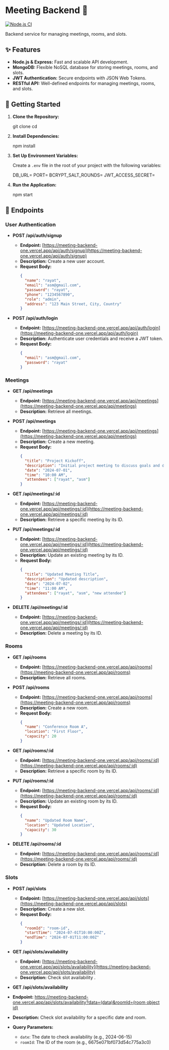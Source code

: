 # Meeting Backend 📅

[![Node.js CI](https://github.com/your-username/meeting-backend/actions/workflows/node.js.yml/badge.svg)](https://github.com/your-username/meeting-backend/actions/workflows/node.js.yml)

Backend service for managing meetings, rooms, and slots.

## ✨ Features

- **Node.js & Express:** Fast and scalable API development.
- **MongoDB:** Flexible NoSQL database for storing meetings, rooms, and slots.
- **JWT Authentication:** Secure endpoints with JSON Web Tokens.
- **RESTful API:** Well-defined endpoints for managing meetings, rooms, and slots.

## 🚀 Getting Started

1. **Clone the Repository:**

   git clone <repository-url>
   cd <repository-directory>

2. **Install Dependencies:**

   npm install

3. **Set Up Environment Variables:**

   Create a `.env` file in the root of your project with the following variables:

   DB_URL=<your-database-url>
   PORT=<your-port>
   BCRYPT_SALT_ROUNDS=<your-bcrypt-salt-rounds>
   JWT_ACCESS_SECRET=<your-jwt-access-secret>

4. **Run the Application:**

   npm start

## 📝 Endpoints

### User Authentication

- **POST /api/auth/signup**
  - **Endpoint:** [https://meeting-backend-one.vercel.app/api/auth/signup](https://meeting-backend-one.vercel.app/api/auth/signup)
  - **Description:** Create a new user account.
  - **Request Body:**
    ```json
    {
      "name": "rayat",
      "email": "asm@gmail.com",
      "password": "rayat",
      "phone": "1234567890",
      "role": "admin",
      "address": "123 Main Street, City, Country"
    }
    ```

- **POST /api/auth/login**
  - **Endpoint:** [https://meeting-backend-one.vercel.app/api/auth/login](https://meeting-backend-one.vercel.app/api/auth/login)
  - **Description:** Authenticate user credentials and receive a JWT token.
  - **Request Body:**
    ```json
    {
      "email": "asm@gmail.com",
      "password": "rayat"
    }
    ```

### Meetings

- **GET /api/meetings**
  - **Endpoint:** [https://meeting-backend-one.vercel.app/api/meetings](https://meeting-backend-one.vercel.app/api/meetings)
  - **Description:** Retrieve all meetings.

- **POST /api/meetings**
  - **Endpoint:** [https://meeting-backend-one.vercel.app/api/meetings](https://meeting-backend-one.vercel.app/api/meetings)
  - **Description:** Create a new meeting.
  - **Request Body:**
    ```json
    {
      "title": "Project Kickoff",
      "description": "Initial project meeting to discuss goals and deliverables",
      "date": "2024-07-01",
      "time": "10:00 AM",
      "attendees": ["rayat", "asm"]
    }
    ```

- **GET /api/meetings/:id**
  - **Endpoint:** [https://meeting-backend-one.vercel.app/api/meetings/:id](https://meeting-backend-one.vercel.app/api/meetings/:id)
  - **Description:** Retrieve a specific meeting by its ID.

- **PUT /api/meetings/:id**
  - **Endpoint:** [https://meeting-backend-one.vercel.app/api/meetings/:id](https://meeting-backend-one.vercel.app/api/meetings/:id)
  - **Description:** Update an existing meeting by its ID.
  - **Request Body:**
    ```json
    {
      "title": "Updated Meeting Title",
      "description": "Updated description",
      "date": "2024-07-02",
      "time": "11:00 AM",
      "attendees": ["rayat", "asm", "new attendee"]
    }
    ```

- **DELETE /api/meetings/:id**
  - **Endpoint:** [https://meeting-backend-one.vercel.app/api/meetings/:id](https://meeting-backend-one.vercel.app/api/meetings/:id)
  - **Description:** Delete a meeting by its ID.

### Rooms

- **GET /api/rooms**
  - **Endpoint:** [https://meeting-backend-one.vercel.app/api/rooms](https://meeting-backend-one.vercel.app/api/rooms)
  - **Description:** Retrieve all rooms.

- **POST /api/rooms**
  - **Endpoint:** [https://meeting-backend-one.vercel.app/api/rooms](https://meeting-backend-one.vercel.app/api/rooms)
  - **Description:** Create a new room.
  - **Request Body:**
    ```json
    {
      "name": "Conference Room A",
      "location": "First Floor",
      "capacity": 20
    }
    ```

- **GET /api/rooms/:id**
  - **Endpoint:** [https://meeting-backend-one.vercel.app/api/rooms/:id](https://meeting-backend-one.vercel.app/api/rooms/:id)
  - **Description:** Retrieve a specific room by its ID.

- **PUT /api/rooms/:id**
  - **Endpoint:** [https://meeting-backend-one.vercel.app/api/rooms/:id](https://meeting-backend-one.vercel.app/api/rooms/:id)
  - **Description:** Update an existing room by its ID.
  - **Request Body:**
    ```json
    {
      "name": "Updated Room Name",
      "location": "Updated Location",
      "capacity": 30
    }
    ```

- **DELETE /api/rooms/:id**
  - **Endpoint:** [https://meeting-backend-one.vercel.app/api/rooms/:id](https://meeting-backend-one.vercel.app/api/rooms/:id)
  - **Description:** Delete a room by its ID.

### Slots

- **POST /api/slots**
  - **Endpoint:** [https://meeting-backend-one.vercel.app/api/slots](https://meeting-backend-one.vercel.app/api/slots)
  - **Description:** Create a new slot.
  - **Request Body:**
    ```json
    {
      "roomId": "room-id",
      "startTime": "2024-07-01T10:00:00Z",
      "endTime": "2024-07-01T11:00:00Z"
    }
    ```

- **GET /api/slots/availability**
  - **Endpoint:** [https://meeting-backend-one.vercel.app/api/slots/availability](https://meeting-backend-one.vercel.app/api/slots/availability)
  - **Description:** Check slot availability .
  
      
 - **GET /api/slots/availability**
  - **Endpoint:** [https://meeting-backend-one.vercel.app/api/slots/availability?data=(data)&roomId=(room object id)](https://meeting-backend-one.vercel.app/api/slots/availability?date=2024-06-15&roomId=6675e071bf073d54c775a3c0)
  - **Description:** Check slot availability for a specific date and room.
  - **Query Parameters:**
    - `date`: The date to check availability (e.g., 2024-06-15)
    - `roomId`: The ID of the room (e.g., 6675e071bf073d54c775a3c0)     
